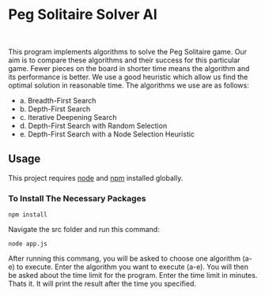 # Peg Solitaire Solver AI
<br>

This program implements algorithms to solve the Peg Solitaire game. Our aim is to compare these algorithms and their success for this particular game.
Fewer pieces on the board in shorter time means the algorithm and its performance is better. We use a good heuristic which allow us find the optimal solution 
in reasonable time. The algorithms we use are as follows:
<br>

* a. Breadth-First Search
* b. Depth-First Search
* c. Iterative Deepening Search
* d. Depth-First Search with Random Selection
* e. Depth-First Search with a Node Selection Heuristic


## Usage

This project requires [node](http://nodejs.org) and [npm](https://npmjs.com) installed globally.

### To Install The Necessary Packages

`npm install`

Navigate the src folder and run this command:

`node app.js`

After running this commang, you will be asked to choose one algorithm (a-e) to execute. Enter the algorithm you want to execute (a-e).
You will then be asked about the time limit for the program. Enter the time limit in minutes. Thats it. It will print the result after the time you specified.
